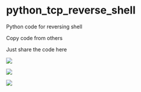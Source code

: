 # python_tcp_reverse_shell
Python code for reversing shell

Copy code from others

Just share the code here

![](http://ww1.sinaimg.cn/large/005IUN3mgy1flgopg8y5bj30ke0cfwmm.jpg)


![](http://ww1.sinaimg.cn/large/005IUN3mgy1flgoqpftyqj30ks051whb.jpg)

![](http://ww1.sinaimg.cn/large/005IUN3mgy1flgorsirv4j30kc0c4guo.jpg)
